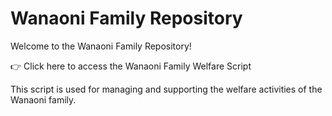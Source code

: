 # Wanaoni Family Repository

Welcome to the Wanaoni Family Repository!

👉 Click here to access the Wanaoni Family Welfare Script

This script is used for managing and supporting the welfare activities of the Wanaoni family.

